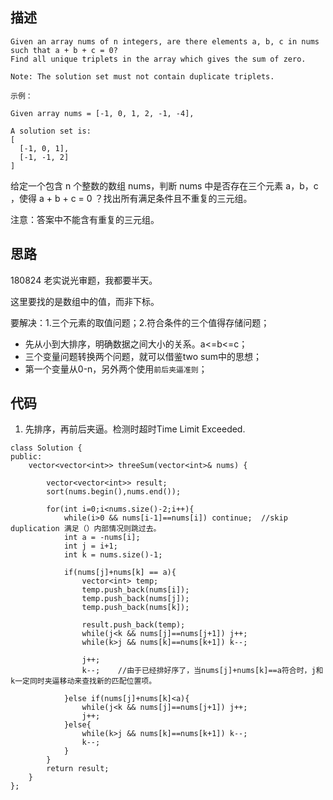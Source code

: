 ## 描述
```
Given an array nums of n integers, are there elements a, b, c in nums such that a + b + c = 0? 
Find all unique triplets in the array which gives the sum of zero.

Note: The solution set must not contain duplicate triplets.

示例：

Given array nums = [-1, 0, 1, 2, -1, -4],

A solution set is:
[
  [-1, 0, 1],
  [-1, -1, 2]
]
```
给定一个包含 n 个整数的数组 nums，判断 nums 中是否存在三个元素 a，b，c ，使得 a + b + c = 0 ？找出所有满足条件且不重复的三元组。

注意：答案中不能含有重复的三元组。

## 思路

180824 老实说光审题，我都要半天。 

这里要找的是数组中的值，而非下标。

要解决：1.三个元素的取值问题；2.符合条件的三个值得存储问题；

* 先从小到大排序，明确数据之间大小的关系。a<=b<=c；
* 三个变量问题转换两个问题，就可以借鉴two sum中的思想；
* 第一个变量从0-n，另外两个使用`前后夹逼准则`；


## 代码

1. 先排序，再前后夹逼。检测时超时Time Limit Exceeded.

```
class Solution {
public:
    vector<vector<int>> threeSum(vector<int>& nums) {
        
        vector<vector<int>> result;
        sort(nums.begin(),nums.end());
        
        for(int i=0;i<nums.size()-2;i++){
            while(i>0 && nums[i-1]==nums[i]) continue;  //skip duplication 满足（）内部情况则跳过去。
            int a = -nums[i];
            int j = i+1;
            int k = nums.size()-1;
            
            if(nums[j]+nums[k] == a){
                vector<int> temp;
                temp.push_back(nums[i]);
                temp.push_back(nums[j]);
                temp.push_back(nums[k]);
                
                result.push_back(temp);
                while(j<k && nums[j]==nums[j+1]) j++;
                while(k>j && nums[k]==nums[k+1]) k--;
                    
                j++;
                k--;    //由于已经排好序了，当nums[j]+nums[k]==a符合时，j和k一定同时夹逼移动来查找新的匹配位置项。
                
            }else if(nums[j]+nums[k]<a){
                while(j<k && nums[j]==nums[j+1]) j++;
                j++;               
            }else{
                while(k>j && nums[k]==nums[k+1]) k--;
                k--;
            }
        }
        return result;
    }
};
```
